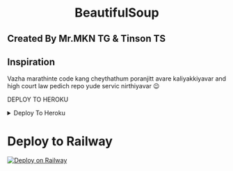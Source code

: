 <h1 align="center">
  <b>BeautifulSoup</b>
</h1>    

## Created By Mr.MKN TG & Tinson TS 

## Inspiration
Vazha marathinte code kang cheythathum poranjitt avare kaliyakkiyavar and high court law pedich repo yude servic nirthiyavar  😉



DEPLOY TO HEROKU 

<details><summary>Deploy To Heroku</summary>
<p>
<br>
<a href="https://heroku.com/deploy?template=https://github.com/Thomsintinctin/IMDBPATTRICK-2DB">
  <img src="https://www.herokucdn.com/deploy/button.svg" alt="Deploy To Heroku">
</a>
</p>
</details>

# Deploy to Railway
[![Deploy on Railway](https://railway.app/button.svg)](https://railway.app/template/VevVIb)








